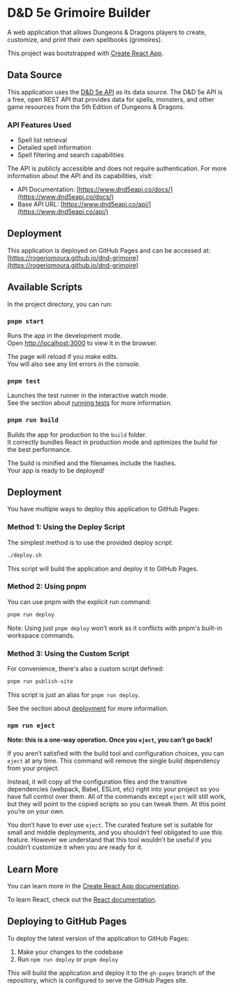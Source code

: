 # D&D 5e Grimoire Builder

A web application that allows Dungeons & Dragons players to create, customize, and print their own spellbooks (grimoires).

This project was bootstrapped with [Create React App](https://github.com/facebook/create-react-app).

## Data Source

This application uses the [D&D 5e API](https://www.dnd5eapi.co/) as its data source. The D&D 5e API is a free, open REST API that provides data for spells, monsters, and other game resources from the 5th Edition of Dungeons & Dragons.

### API Features Used

- Spell list retrieval
- Detailed spell information
- Spell filtering and search capabilities

The API is publicly accessible and does not require authentication. For more information about the API and its capabilities, visit:

- API Documentation: [https://www.dnd5eapi.co/docs/](https://www.dnd5eapi.co/docs/)
- Base API URL: [https://www.dnd5eapi.co/api/](https://www.dnd5eapi.co/api/)

## Deployment

This application is deployed on GitHub Pages and can be accessed at:
[https://rogeriomoura.github.io/dnd-grimoire](https://rogeriomoura.github.io/dnd-grimoire)

## Available Scripts

In the project directory, you can run:

### `pnpm start`

Runs the app in the development mode.\
Open [http://localhost:3000](http://localhost:3000) to view it in the browser.

The page will reload if you make edits.\
You will also see any lint errors in the console.

### `pnpm test`

Launches the test runner in the interactive watch mode.\
See the section about [running tests](https://facebook.github.io/create-react-app/docs/running-tests) for more information.

### `pnpm run build`

Builds the app for production to the `build` folder.\
It correctly bundles React in production mode and optimizes the build for the best performance.

The build is minified and the filenames include the hashes.\
Your app is ready to be deployed!

## Deployment

You have multiple ways to deploy this application to GitHub Pages:

### Method 1: Using the Deploy Script

The simplest method is to use the provided deploy script:

```bash
./deploy.sh
```

This script will build the application and deploy it to GitHub Pages.

### Method 2: Using pnpm

You can use pnpm with the explicit run command:

```bash
pnpm run deploy
```

Note: Using just `pnpm deploy` won't work as it conflicts with pnpm's built-in workspace commands.

### Method 3: Using the Custom Script

For convenience, there's also a custom script defined:

```bash
pnpm run publish-site
```

This script is just an alias for `pnpm run deploy`.

See the section about [deployment](https://facebook.github.io/create-react-app/docs/deployment) for more information.

### `npm run eject`

**Note: this is a one-way operation. Once you `eject`, you can’t go back!**

If you aren’t satisfied with the build tool and configuration choices, you can `eject` at any time. This command will remove the single build dependency from your project.

Instead, it will copy all the configuration files and the transitive dependencies (webpack, Babel, ESLint, etc) right into your project so you have full control over them. All of the commands except `eject` will still work, but they will point to the copied scripts so you can tweak them. At this point you’re on your own.

You don’t have to ever use `eject`. The curated feature set is suitable for small and middle deployments, and you shouldn’t feel obligated to use this feature. However we understand that this tool wouldn’t be useful if you couldn’t customize it when you are ready for it.

## Learn More

You can learn more in the [Create React App documentation](https://facebook.github.io/create-react-app/docs/getting-started).

To learn React, check out the [React documentation](https://reactjs.org/).

## Deploying to GitHub Pages

To deploy the latest version of the application to GitHub Pages:

1. Make your changes to the codebase
2. Run `npm run deploy` or `pnpm deploy`

This will build the application and deploy it to the `gh-pages` branch of the repository, which is configured to serve the GitHub Pages site.
